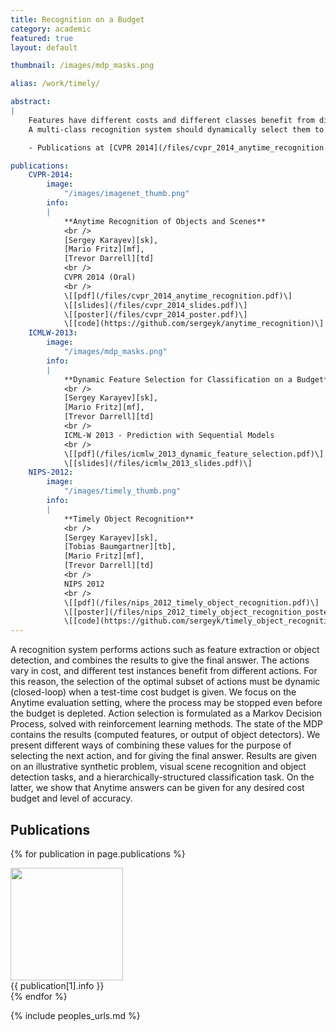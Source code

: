 ```yaml
---
title: Recognition on a Budget
category: academic
featured: true
layout: default

thumbnail: /images/mdp_masks.png

alias: /work/timely/

abstract:
|
    Features have different costs and different classes benefit from different features.
    A multi-class recognition system should dynamically select them to maximize performance under a cost budget.

    - Publications at [CVPR 2014](/files/cvpr_2014_anytime_recognition.pdf), [ICMLW 2013](/files/icmlw_2013_dynamic_feature_selection.pdf), [NIPS 2012](/files/nips_2012_timely_object_recognition.pdf).

publications:
    CVPR-2014:
        image:
            "/images/imagenet_thumb.png"
        info:
        |
            **Anytime Recognition of Objects and Scenes**
            <br />
            [Sergey Karayev][sk],
            [Mario Fritz][mf],
            [Trevor Darrell][td]
            <br />
            CVPR 2014 (Oral)
            <br />
            \[[pdf](/files/cvpr_2014_anytime_recognition.pdf)\]
            \[[slides](/files/cvpr_2014_slides.pdf)\]
            \[[poster](/files/cvpr_2014_poster.pdf)\]
            \[[code](https://github.com/sergeyk/anytime_recognition)\]
    ICMLW-2013:
        image:
            "/images/mdp_masks.png"
        info:
        |
            **Dynamic Feature Selection for Classification on a Budget**
            <br />
            [Sergey Karayev][sk],
            [Mario Fritz][mf],
            [Trevor Darrell][td]
            <br />
            ICML-W 2013 - Prediction with Sequential Models
            <br />
            \[[pdf](/files/icmlw_2013_dynamic_feature_selection.pdf)\]
            \[[slides](/files/icmlw_2013_slides.pdf)\]
    NIPS-2012:
        image:
            "/images/timely_thumb.png"
        info:
        |
            **Timely Object Recognition**
            <br />
            [Sergey Karayev][sk],
            [Tobias Baumgartner][tb],
            [Mario Fritz][mf],
            [Trevor Darrell][td]
            <br />
            NIPS 2012
            <br />
            \[[pdf](/files/nips_2012_timely_object_recognition.pdf)\]
            \[[poster](/files/nips_2012_timely_object_recognition_poster.pdf)\]
            \[[code](https://github.com/sergeyk/timely_object_recognition)\] (also need [sk-py-utils](https://github.com/sergeyk/skpyutils) and [sk-vis-utils](https://github.com/sergeyk/skvisutils))
---
```


<p class="abstract">
A recognition system performs actions such as feature extraction or object detection, and combines the results to give the final answer.
The actions vary in cost, and different test instances benefit from different actions.
For this reason, the selection of the optimal subset of actions must be dynamic (closed-loop) when a test-time cost budget is given.
We focus on the Anytime evaluation setting, where the process may be stopped even before the budget is depleted.
Action selection is formulated as a Markov Decision Process, solved with reinforcement learning methods.
The state of the MDP contains the results (computed features, or output of object detectors).
We present different ways of combining these values for the purpose of selecting the next action, and for giving the final answer.
Results are given on an illustrative synthetic problem, visual scene recognition and object detection tasks, and a hierarchically-structured classification task.
On the latter, we show that Anytime answers can be given for any desired cost budget and level of accuracy.
</p>

## Publications

{% for publication in page.publications %}
<div class="publication">
    <div><img src="{{ publication[1].image }}" width="180px" /></div>
    <div markdown="1">{{ publication[1].info }}</div>
</div>
{% endfor %}

{% include peoples_urls.md %}
